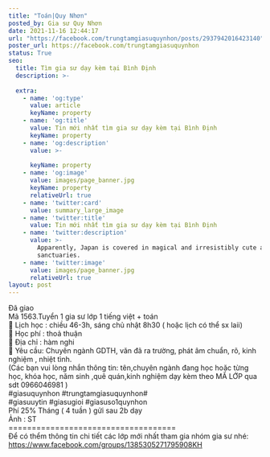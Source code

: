 ```yaml
---
title: "Toán|Quy Nhơn"
posted_by: Gia sư Quy Nhơn
date: 2021-11-16 12:44:17
url: "https://facebook.com/trungtamgiasuquynhon/posts/2937942016423140"
poster_url: https://facebook.com/trungtamgiasuquynhon
status: True
seo:
  title: Tìm gia sư dạy kèm tại Bình Định
  description: >-
    
  extra:
    - name: 'og:type'
      value: article
      keyName: property
    - name: 'og:title'
      value: Tin mới nhất tìm gia sư dạy kèm tại Bình Định
      keyName: property
    - name: 'og:description'
      value: >-
        
      keyName: property
    - name: 'og:image'
      value: images/page_banner.jpg
      keyName: property
      relativeUrl: true
    - name: 'twitter:card'
      value: summary_large_image
    - name: 'twitter:title'
      value: Tin mới nhất tìm gia sư dạy kèm tại Bình Định
    - name: 'twitter:description'
      value: >-
        Apparently, Japan is covered in magical and irresistibly cute animal
        sanctuaries.
    - name: 'twitter:image'
      value: images/page_banner.jpg
      relativeUrl: true
layout: post
---
```

Đã giao<br>Mã 1563.Tuyển 1 gia sư lớp 1 tiếng việt + toán<br>🧐 Lịch học : chiều 46-3h, sáng chủ nhật 8h30 ( hoặc lịch có thể sx laii)<br>🧐 Học phí : thoả thuận<br>🧐 Địa chỉ : hàm nghi<br>🧐 Yêu cầu: Chuyên ngành GDTH, văn đã ra trường, phát âm chuẩn, rõ, kinh nghiệm , nhiệt tình.<br>(Các bạn vui lòng nhắn thông tin: tên,chuyên ngành đang học hoặc từng học, khóa học, năm sinh ,quê quán,kinh nghiệm dạy kèm theo MÃ LỚP qua sdt 0966046981 )<br>#giasuquynhon #trungtamgiasuquynhon#<br>#giasuuytin #giasugioi #giasuso1quynhon<br>Phí 25% Tháng ( 4 tuần ) gửi sau 2b dạy<br>Ảnh : ST<br>====================================<br>Để có thểm thông tin chi tiết các lớp mới nhất tham gia nhóm gia sư nhé: https://www.facebook.com/groups/1385305271795908KH
